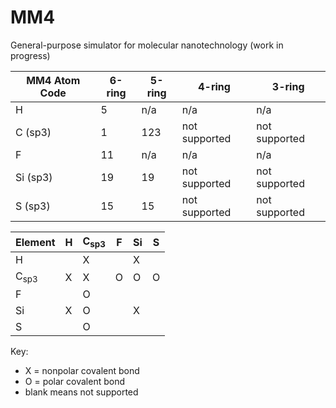 # MM4

General-purpose simulator for molecular nanotechnology (work in progress)

| MM4 Atom Code | 6-ring | 5-ring | 4-ring | 3-ring |
| - | - | - | - | - |
| H            | 5   | n/a | n/a           | n/a           |
| C (sp3)      | 1   | 123 | not supported | not supported |
| F            | 11  | n/a | n/a           | n/a           |
| Si (sp3)     | 19  | 19  | not supported | not supported |
| S (sp3)      | 15  | 15  | not supported | not supported |

| Element | H | C<sub>sp3</sub> | F | Si | S |
| --------------- | - | - | - | - | - |
| H               |   | X |   | X |   |
| C<sub>sp3</sub> | X | X | O | O | O |
| F               |   | O |   |   |   |
| Si              | X | O |   | X |   |
| S               |   | O |   |   |   |

Key:
- X = nonpolar covalent bond
- O = polar covalent bond
- blank means not supported
